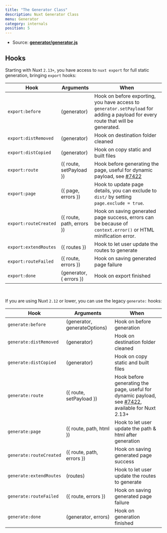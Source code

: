 ```yaml
---
title: "The Generator Class"
description: Nuxt Generator Class
menu: Generator
category: internals
position: 5
---
```


- Source: **[generator/generator.js](https://github.com/nuxt/nuxt.js/blob/dev/packages/generator/src/generator.js)**

## Hooks

Starting with Nuxt `2.13+`, you have access to `nuxt export` for full static generation, bringing `export` hooks:

| Hook                  | Arguments                 | When                                                                                                                             |
| --------------------- | ------------------------- | -------------------------------------------------------------------------------------------------------------------------------- |
| `export:before`       | (generator)               | Hook on before exporting, you have access to `generator.setPayload` for adding a payload for every route that will be generated. |
| `export:distRemoved`  | (generator)               | Hook on destination folder cleaned                                                                                               |
| `export:distCopied`   | (generator)               | Hook on copy static and built files                                                                                              |
| `export:route`        | ({ route, setPayload })   | Hook before generating the page, useful for dynamic payload, see [#7422](https://github.com/nuxt/nuxt.js/pull/7422)              |
| `export:page`         | ({ page, errors })        | Hook to update page details, you can exclude to `dist/` by setting `page.exclude = true`.                                        |
| `export:routeCreated` | ({ route, path, errors }) | Hook on saving generated page success, errors can be because of `context.error()` or HTML minification error.                    |
| `export:extendRoutes` | ({ routes })              | Hook to let user update the routes to generate                                                                                   |
| `export:routeFailed`  | ({ route, errors })       | Hook on saving generated page failure                                                                                            |
| `export:done`         | (generator, { errors })   | Hook on export finished                                                                                                          |

<br/>

If you are using Nuxt `2.12` or lower, you can use the legacy `generate:` hooks:

| Hook                    | Arguments                    | When                                                                                                                                          |
| ----------------------- | ---------------------------- | --------------------------------------------------------------------------------------------------------------------------------------------- |
| `generate:before`       | (generator, generateOptions) | Hook on before generation                                                                                                                     |
| `generate:distRemoved`  | (generator)                  | Hook on destination folder cleaned                                                                                                            |
| `generate:distCopied`   | (generator)                  | Hook on copy static and built files                                                                                                           |
| `generate:route`        | ({ route, setPayload })      | Hook before generating the page, useful for dynamic payload, see [#7422](https://github.com/nuxt/nuxt.js/pull/7422), available for Nuxt 2.13+ |
| `generate:page`         | ({ route, path, html })      | Hook to let user update the path & html after generation                                                                                      |
| `generate:routeCreated` | ({ route, path, errors })    | Hook on saving generated page success                                                                                                         |
| `generate:extendRoutes` | (routes)                     | Hook to let user update the routes to generate                                                                                                |
| `generate:routeFailed`  | ({ route, errors })          | Hook on saving generated page failure                                                                                                         |
| `generate:done`         | (generator, errors)          | Hook on generation finished                                                                                                                   |
